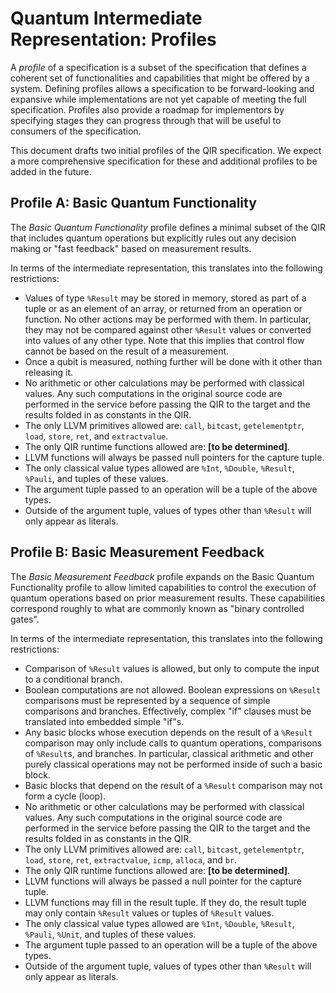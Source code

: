 # Quantum Intermediate Representation: Profiles

A *profile* of a specification is a subset of the specification that defines a
coherent set of functionalities and capabilities that might be offered by a
system. Defining profiles allows a specification to be forward-looking and
expansive while implementations are not yet capable of meeting the full
specification. Profiles also provide a roadmap for implementors by specifying
stages they can progress through that will be useful to consumers of the
specification.

This document drafts two initial profiles of the QIR specification. We expect a
more comprehensive specification for these and
additional profiles to be added in the future.

## Profile A: Basic Quantum Functionality

The *Basic Quantum Functionality* profile defines a minimal subset of the QIR
that includes quantum operations but explicitly rules out any decision making or
"fast feedback" based on measurement results.

In terms of the intermediate representation, this translates into the following
restrictions:

- Values of type `%Result` may be stored in memory, stored as part of a tuple or
  as an element of an array, or returned from an operation or function. No other
  actions may be performed with them. In particular, they may not be compared
  against other `%Result` values or converted into values of any other type.
  Note that this implies that control flow cannot be based on the result of a
  measurement.
- Once a qubit is measured, nothing further will be done with it other than
  releasing it.
- No arithmetic or other calculations may be performed with classical values.
  Any such computations in the original source code are performed in the service
  before passing the QIR to the target and the results folded in as constants in
  the QIR.
- The only LLVM primitives allowed are: `call`, `bitcast`, `getelementptr`,
  `load`, `store`, `ret`, and `extractvalue`.
- The only QIR runtime functions allowed are: **[to be determined]**.
- LLVM functions will always be passed null pointers for the capture tuple.
- The only classical value types allowed are `%Int`, `%Double`, `%Result`,
  `%Pauli`, and tuples of these values.
- The argument tuple passed to an operation will be a tuple of the above types.
- Outside of the argument tuple, values of types other than `%Result` will only
  appear as literals.

## Profile B: Basic Measurement Feedback

The *Basic Measurement Feedback* profile expands on the Basic Quantum
Functionality profile to allow limited capabilities to control the execution of
quantum operations based on prior measurement results. These capabilities
correspond roughly to what are commonly known as "binary controlled gates".

In terms of the intermediate representation, this translates into the following
restrictions:

- Comparison of `%Result` values is allowed, but only to compute the input to a
  conditional branch.
- Boolean computations are not allowed. Boolean expressions on `%Result`
  comparisons must be represented by a sequence of simple comparisons and
  branches. Effectively, complex "if" clauses must be translated into embedded
  simple "if"s.
- Any basic blocks whose execution depends on the result of a `%Result`
  comparison may only include calls to quantum operations, comparisons of
  `%Result`s, and branches. In particular, classical arithmetic and other purely
  classical operations may not be performed inside of such a basic block.
- Basic blocks that depend on the result of a `%Result` comparison may not form
  a cycle (loop).
- No arithmetic or other calculations may be performed with classical values.
  Any such computations in the original source code are performed in the service
  before passing the QIR to the target and the results folded in as constants in
  the QIR.
- The only LLVM primitives allowed are: `call`, `bitcast`, `getelementptr`,
  `load`, `store`, `ret`, `extractvalue`, `icmp`, `alloca`, and `br`.
- The only QIR runtime functions allowed are: **[to be determined]**.
- LLVM functions will always be passed a null pointer for the capture tuple.
- LLVM functions may fill in the result tuple. If they do, the result tuple may
  only contain `%Result` values or tuples of `%Result` values.
- The only classical value types allowed are `%Int`, `%Double`, `%Result`,
  `%Pauli`, `%Unit`, and tuples of these values.
- The argument tuple passed to an operation will be a tuple of the above types.
- Outside of the argument tuple, values of types other than `%Result` will only
  appear as literals.
